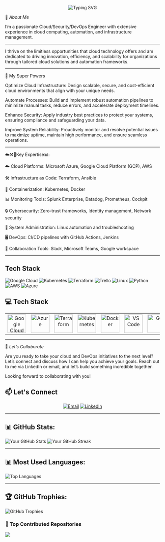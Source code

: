 <!-- Header Section -->
<p align="center">
  <img src="https://readme-typing-svg.demolab.com?font=Fira+Code&size=30&duration=4000&pause=500&center=true&vCenter=true&multiline=true&width=600&height=100&lines=Hello!+I'm+Vera Chimaobim Ake.;Cloud Security+%26+DevOps+Engineer" alt="Typing SVG" />
</p>

🌟 *About Me*

I’m a passionate Cloud/Security/DevOps Engineer with extensive experience in cloud computing, automation, and infrastructure management.

---

I thrive on the limitless opportunities that cloud technology offers and am dedicated to driving innovation, efficiency, and scalability for organizations through tailored cloud solutions and automation frameworks.

---

🚀 My Super Powers

Optimize Cloud Infrastructure: Design scalable, secure, and cost-efficient cloud environments that align with your unique needs.

Automate Processes: Build and implement robust automation pipelines to minimize manual tasks, reduce errors, and accelerate deployment timelines.


Enhance Security: Apply industry best practices to protect your systems, ensuring compliance and safeguarding your data.


Improve System Reliability: Proactively monitor and resolve potential issues to maximize uptime, maintain high performance, and ensure seamless operations.

---

☁️⚒️🚢Key Expertise📊:

☁️ Cloud Platforms: Microsoft Azure, Google Cloud Platform (GCP), AWS


🛠️ Infrastructure as Code: Terraform, Ansible


🚢 Containerization: Kubernetes, Docker


📊 Monitoring Tools: Splunk Enterprise, Datadog, Prometheus, Cockpit


🔒 Cybersecurity: Zero-trust frameworks, Identity management, Network security


🐧 System Administration: Linux automation and troubleshooting


🖥️ DevOps: CI/CD pipelines with GitHub Actions, Jenkins


💬 Collaboration Tools: Slack, Microsoft Teams, Google workspace

---

## Tech Stack

![Google Cloud](https://img.shields.io/badge/Google_Cloud-%234285F4.svg?style=flat&logo=google-cloud&logoColor=white)
![Kubernetes](https://img.shields.io/badge/Kubernetes-%23326CE5.svg?style=flat&logo=kubernetes&logoColor=white)
![Terraform](https://img.shields.io/badge/Terraform-%23623CE4.svg?style=flat&logo=terraform&logoColor=white)
![Trello](https://img.shields.io/badge/Trello-%23026AA7.svg?style=flat&logo=trello&logoColor=white)
![Linux](https://img.shields.io/badge/Linux-%23FCC624.svg?style=flat&logo=linux&logoColor=black)
![Python](https://img.shields.io/badge/Python-%233776AB.svg?style=flat&logo=python&logoColor=white)
![AWS](https://img.shields.io/badge/AWS-%23FF9900.svg?style=flat&logo=amazonaws&logoColor=white)
![Azure](https://img.shields.io/badge/Azure-%230072C6.svg?style=flat&logo=microsoftazure&logoColor=white)
## 💻 Tech Stack
<table align="center">
 <tr>
   <td align="center"><img src="https://cdn.jsdelivr.net/gh/devicons/devicon/icons/googlecloud/googlecloud-original.svg" width="60" alt="Google Cloud"/></td>
   <td align="center"><img src="https://cdn.jsdelivr.net/gh/devicons/devicon/icons/azure/azure-original.svg" width="60" alt="Azure"/></td>
   <td align="center"><img src="https://cdn.jsdelivr.net/gh/devicons/devicon/icons/terraform/terraform-original.svg" width="60" alt="Terraform"/></td>
   <td align="center"><img src="https://cdn.jsdelivr.net/gh/devicons/devicon/icons/kubernetes/kubernetes-plain.svg" width="60" alt="Kubernetes"/></td>
   <td align="center"><img src="https://cdn.jsdelivr.net/gh/devicons/devicon/icons/docker/docker-original.svg" width="60" alt="Docker"/></td>
   <td align="center"><img src="https://cdn.jsdelivr.net/gh/devicons/devicon/icons/vscode/vscode-original.svg" width="60" alt="VS Code"/></td>
   <td align="center"><img src="https://cdn.jsdelivr.net/gh/devicons/devicon/icons/git/git-original.svg" width="60" alt="Git"/></td>
   <td align="center"><img src="https://cdn.jsdelivr.net/gh/devicons/devicon/icons/linux/linux-original.svg" width="60" alt="Linux"/></td>
   <td align="center"><img src="https://img.shields.io/badge/Datadog-632CA6?style=flat&logo=datadog&logoColor=white" alt="Datadog" /></td>
   <td align="center"><img src="https://img.shields.io/badge/Cockpit-005CA9?style=flat&logoColor=white" alt="Cockpit"/></td>
 </tr>
</table>

---
🎯 *Let’s Collaborate*

Are you ready to take your cloud and DevOps initiatives to the next level? Let’s connect and discuss how I can help you achieve your goals. Reach out to me via LinkedIn or email, and let’s build something incredible together.

Looking forward to collaborating with you!
<!-- Contact Section -->
## 📫 Let's Connect
<p align="center">
 <a href="mailto:veraake2@gmail.com?subject=Hello Vera!"><img src="https://img.shields.io/badge/Email-D14836?logo=gmail&logoColor=white&style=for-the-badge" alt="Email"/></a>
 <a href="https://www.linkedin.com/in/vera-egbeh-ake//"><img src="https://img.shields.io/badge/LinkedIn-0077B5?logo=linkedin&logoColor=white&style=for-the-badge" alt="LinkedIn"/></a>
</p>

---

 ## 📊 GitHub Stats:
![Your GitHub Stats](https://github-readme-stats.vercel.app/api?username=drladydvee&show_icons=true&theme=dark&count_private=true)
![Your GitHub Streak](https://github-readme-streak-stats.herokuapp.com/?user=drladydvee&theme=dark&hide_border=false)

---

## 📊 Most Used Languages:
![Top Languages](https://github-readme-stats.vercel.app/api/top-langs/?username=drladydvee&layout=compact&theme=dark)

---

## 🏆 GitHub Trophies:
![GitHub Trophies](https://github-profile-trophy.vercel.app/?username=drladydvee&theme=darkhub&margin-w=15&margin-h=15)

### 🚀 Top Contributed Repositories

![](https://komarev.com/ghpvc/?drladydvee=your_drladydvee&color=blue)
<!--
**drladydvee/drladydvee** is a ✨ _special_ ✨ repository because its `README.md` (this file) appears on your GitHub profile.

Here are some ideas to get you started:

- 🔭 I’m currently working on ...
- 🌱 I’m currently learning ...
- 👯 I’m looking to collaborate on ...
- 🤔 I’m looking for help with ...
- 💬 Ask me about ...
- 📫 How to reach me: ...
- 😄 Pronouns: ...
- ⚡ Fun fact: ...
-->
